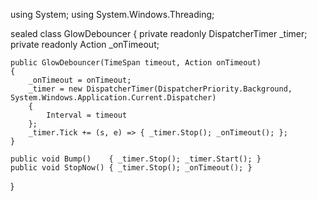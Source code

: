 using System;
using System.Windows.Threading;

sealed class GlowDebouncer
{
    private readonly DispatcherTimer _timer;
    private readonly Action _onTimeout;

    public GlowDebouncer(TimeSpan timeout, Action onTimeout)
    {
        _onTimeout = onTimeout;
        _timer = new DispatcherTimer(DispatcherPriority.Background, System.Windows.Application.Current.Dispatcher)
        {
            Interval = timeout
        };
        _timer.Tick += (s, e) => { _timer.Stop(); _onTimeout(); };
    }

    public void Bump()    { _timer.Stop(); _timer.Start(); }
    public void StopNow() { _timer.Stop(); _onTimeout(); }
}

